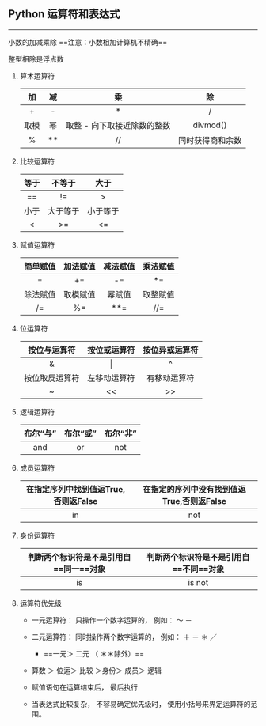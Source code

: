 ## Python 运算符和表达式

---

小数的加减乘除 ==注意：小数相加计算机不精确== 

整型相除是浮点数

1. 算术运算符

    |  加  |  减  |             乘              |        除        |
    | :--: | :--: | :-------------------------: | :--------------: |
    |  +   |  -   |              *              |        /         |
    | 取模 |  幂  | 取整 - 向下取接近除数的整数 |     divmod()     |
    |  %   |  **  |             //              | 同时获得商和余数 |

2. 比较运算符

    | 等于 |  不等于  |   大于   |
    | :--: | :------: | :------: |
    |  ==  |    !=    |    >     |
    | 小于 | 大于等于 | 小于等于 |
    |  <   |    >=    |    <=    |

3. 赋值运算符

    | 简单赋值 | 加法赋值 | 减法赋值 | 乘法赋值 |
    | :------: | :------: | :------: | :------: |
    |    =     |    +=    |    -=    |    *=    |
    | 除法赋值 | 取模赋值 |  幂赋值  | 取整赋值 |
    |    /=    |    %=    |   **=    |   //=    |

4. 位运算符

    |  按位与运算符  | 按位或运算符 | 按位异或运算符 |
    | :------------: | :----------: | :------------: |
    |       &        |      \|      |       ^        |
    | 按位取反运算符 | 左移动运算符 |  有移动运算符  |
    |       ~        |      <<      |       >>       |

5. 逻辑运算符

    | 布尔“与” | 布尔“或” | 布尔“非” |
    | :------: | :------: | :------: |
    |   and    |    or    |   not    |

6. 成员运算符

    | 在指定序列中找到值返True,否则返False | 在指定的序列中没有找到值返True,否则返False |
    | :----------------------------------: | :----------------------------------------: |
    |                  in                  |                    not                     |

7. 身份运算符

    | 判断两个标识符是不是引用自==同一==对象 | 判断两个标识符是不是引用自==不同==对象 |
    | :------------------------------------: | :------------------------------------: |
    |                   is                   |                 is not                 |

8. 运算符优先级

    - 一元运算符： 只操作一个数字运算的， 例如： ～ － 

    - 二元运算符： 同时操作两个数字运算的， 例如： ＋ － ＊ ／ 
        - ==一元＞ 二元 （ ＊＊除外）==
    - 算数 ＞ 位运＞ 比较 ＞身份＞ 成员＞ 逻辑
    - 赋值语句在运算结束后， 最后执行
    - 当表达式比较复杂， 不容易确定优先级时， 使用小括号来界定运算符的范围。
